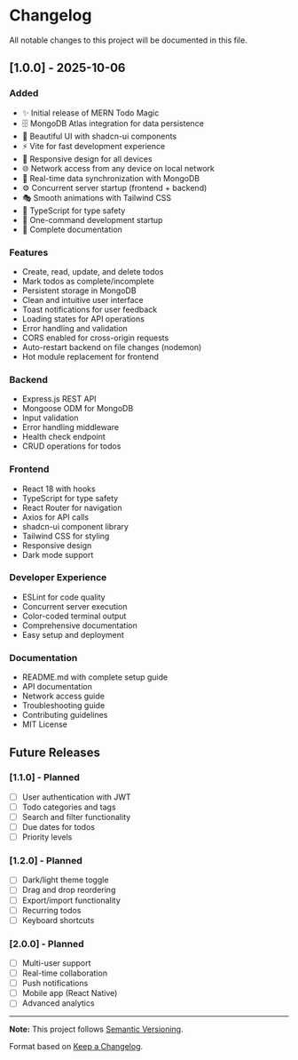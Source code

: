 # Changelog

All notable changes to this project will be documented in this file.

## [1.0.0] - 2025-10-06

### Added
- ✨ Initial release of MERN Todo Magic
- 🗄️ MongoDB Atlas integration for data persistence
- 🎨 Beautiful UI with shadcn-ui components
- ⚡ Vite for fast development experience
- 📱 Responsive design for all devices
- 🌐 Network access from any device on local network
- 🔄 Real-time data synchronization with MongoDB
- ⚙️ Concurrent server startup (frontend + backend)
- 🎭 Smooth animations with Tailwind CSS
- 🔧 TypeScript for type safety
- 🚀 One-command development startup
- 📝 Complete documentation

### Features
- Create, read, update, and delete todos
- Mark todos as complete/incomplete
- Persistent storage in MongoDB
- Clean and intuitive user interface
- Toast notifications for user feedback
- Loading states for API operations
- Error handling and validation
- CORS enabled for cross-origin requests
- Auto-restart backend on file changes (nodemon)
- Hot module replacement for frontend

### Backend
- Express.js REST API
- Mongoose ODM for MongoDB
- Input validation
- Error handling middleware
- Health check endpoint
- CRUD operations for todos

### Frontend
- React 18 with hooks
- TypeScript for type safety
- React Router for navigation
- Axios for API calls
- shadcn-ui component library
- Tailwind CSS for styling
- Responsive design
- Dark mode support

### Developer Experience
- ESLint for code quality
- Concurrent server execution
- Color-coded terminal output
- Comprehensive documentation
- Easy setup and deployment

### Documentation
- README.md with complete setup guide
- API documentation
- Network access guide
- Troubleshooting guide
- Contributing guidelines
- MIT License

## Future Releases

### [1.1.0] - Planned
- [ ] User authentication with JWT
- [ ] Todo categories and tags
- [ ] Search and filter functionality
- [ ] Due dates for todos
- [ ] Priority levels

### [1.2.0] - Planned
- [ ] Dark/light theme toggle
- [ ] Drag and drop reordering
- [ ] Export/import functionality
- [ ] Recurring todos
- [ ] Keyboard shortcuts

### [2.0.0] - Planned
- [ ] Multi-user support
- [ ] Real-time collaboration
- [ ] Push notifications
- [ ] Mobile app (React Native)
- [ ] Advanced analytics

---

**Note:** This project follows [Semantic Versioning](https://semver.org/).

Format based on [Keep a Changelog](https://keepachangelog.com/).
